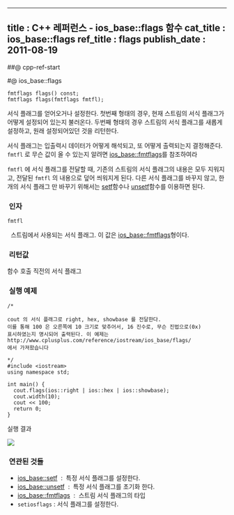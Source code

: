 ----------------
title : C++ 레퍼런스 - ios_base::flags 함수
cat_title :  ios_base::flags
ref_title : flags
publish_date : 2011-08-19
--------------



##@ cpp-ref-start

#@ ios_base::flags

```cpp-formatted
fmtflags flags() const;
fmtflags flags(fmtflags fmtfl);
```


서식 플래그를 얻어오거나 설정한다.
첫번째 형태의 경우, 현재 스트림의 서식 플래그가 어떻게 설정되어 있는지 불러온다.
두번째 형태의 경우 스트림의 서식 플래그를 새롭게 설정하고, 원래 설정되어있던 것을 리턴한다.

서식 플래그는 입출력시 데이터가 어떻게 해석되고, 또 어떻게 출력되는지 결정해준다. `fmtfl` 로 무슨 값이 올 수 있는지 알려면 [ios_base::fmtflags](http://itguru.tistory.com/154)를 참조하여라

`fmtfl` 에 서식 플래그를 전달할 때, 기존의 스트림의 서식 플래그의 내용은 모두 지워지고, 전달된 `fmtfl` 의 내용으로 덮어 씌워지게 된다. 다른 서식 플래그를 바꾸지 않고, 한 개의 서식 플래그 만 바꾸기 위해서는 [setf](http://itguru.tistory.com/155)함수나 [unsetf](http://itguru.tistory.com/156)함수를 이용하면 된다.



###  인자





`fmtfl`

  스트림에서 사용되는 서식 플래그. 이 값은 [ios_base::fmtflags](http://itguru.tistory.com/154)형이다.




###  리턴값



함수 호출 직전의 서식 플래그






###  실행 예제



```cpp-formatted
/*

cout 의 서식 플래그로 right, hex, showbase 를 전달한다.
이를 통해 100 은 오른쪽에 10 크기로 맞추어서, 16 진수로, 무슨 진법으로(0x)
표시하였는지 명시되어 출력된다. 이 예제는
http://www.cplusplus.com/reference/iostream/ios_base/flags/
에서 가져왔습니다

*/
#include <iostream>
using namespace std;

int main() {
  cout.flags(ios::right | ios::hex | ios::showbase);
  cout.width(10);
  cout << 100;
  return 0;
}
```


실행 결과


![](http://img1.daumcdn.net/thumb/R1920x0/?fname=http%3A%2F%2Fcfile10.uf.tistory.com%2Fimage%2F110B09414E4D3E30316DF2)





###  연관된 것들

*  [ios_base::setf](http://itguru.tistory.com/155)  :  특정 서식 플래그를 설정한다.
*  [ios_base::unsetf](http://itguru.tistory.com/156)  :  특정 서식 플래그를 초기화 한다.
*  [ios_base::fmtflags](http://itguru.tistory.com/154)  :  스트림 서식 플래그의 타입
* `setiosflags` : 서식 플래그를 설정한다.